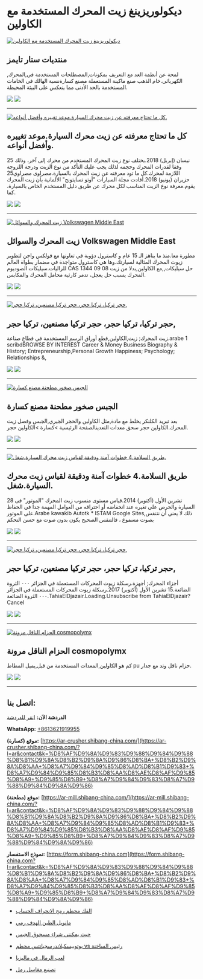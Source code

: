 # ديكولوريزينغ زيت المحرك المستخدمة مع الكاولين

<a href="https://swt.shibang-china.com/?l=ar&img&k=%D8%AF%D9%8A%D9%83%D9%88%D9%84%D9%88%D8%B1%D9%8A%D8%B2%D9%8A%D9%86%D8%BA+%D8%B2%D9%8A%D8%AA+%D8%A7%D9%84%D9%85%D8%AD%D8%B1%D9%83+%D8%A7%D9%84%D9%85%D8%B3%D8%AA%D8%AE%D8%AF%D9%85%D8%A9+%D9%85%D8%B9+%D8%A7%D9%84%D9%83%D8%A7%D9%88%D9%84%D9%8A%D9%86" target="_blank">![ديكولوريزينغ زيت المحرك المستخدمة مع الكاولين](http://static.shibang-china.com/all-800x300/6.jpg)</a>

## منتديات ستار تايمز
,لمحة عن أنظمة العد مع التعريف بمكونات,المصطلحات المستخدمة في,المحرك الكهربائي.خام الذهب صنع ماكينة المستعملة مصنع كسارةنسبة الهالك في الخامات المستخدمة بالحد الأدنى مما ينعكس على البيئة المحيطة.


<a href="https://whatsapp.shibangsoft.com/WhatsApp.php" target="_blank" title="WhatsApp">![](http://static.shibang-china.com/icon/whatsapp.png)</a> <a href="https://swt.shibang-china.com/?l=ar&icon&k=%D8%AF%D9%8A%D9%83%D9%88%D9%84%D9%88%D8%B1%D9%8A%D8%B2%D9%8A%D9%86%D8%BA+%D8%B2%D9%8A%D8%AA+%D8%A7%D9%84%D9%85%D8%AD%D8%B1%D9%83+%D8%A7%D9%84%D9%85%D8%B3%D8%AA%D8%AE%D8%AF%D9%85%D8%A9+%D9%85%D8%B9+%D8%A7%D9%84%D9%83%D8%A7%D9%88%D9%84%D9%8A%D9%86" target="_blank">![](http://static.shibang-china.com/icon/chat-ar.png)</a>

---

<a href="https://swt.shibang-china.com/?l=ar&img&k=%D8%AF%D9%8A%D9%83%D9%88%D9%84%D9%88%D8%B1%D9%8A%D8%B2%D9%8A%D9%86%D8%BA+%D8%B2%D9%8A%D8%AA+%D8%A7%D9%84%D9%85%D8%AD%D8%B1%D9%83+%D8%A7%D9%84%D9%85%D8%B3%D8%AA%D8%AE%D8%AF%D9%85%D8%A9+%D9%85%D8%B9+%D8%A7%D9%84%D9%83%D8%A7%D9%88%D9%84%D9%8A%D9%86" target="_blank">![كل ما تحتاج معرفته عن زيت محرك السيارة.موعد تغييره وأفضل أنواعه.](http://static.shibang-china.com/all-800x300/13.jpg)</a>

## كل ما تحتاج معرفته عن زيت محرك السيارة.موعد تغييره وأفضل أنواعه.
25 نيسان (إبريل) 2018.يختلف نوع زيت المحرك المستخدم من محرك إلى آخر، وذلك وفقا لقدرات المحرك وحجمه لذلك يجب عليك التأكد من نوع الزيت ودرجة اللزوجة اللازمة لمحرك.كل ما تود معرفته عن زيت المحرك بالسيارة.مصراوى مصراوي25 حزيران (يونيو) 2018.أفادت مجلة السيارات &quot;أوتو تسايتونج&quot; الألمانية بأن زيت المحرك يقوم.معرفة نوع الزيت المناسب لكل محرك عن طريق دليل المستخدم الخاص بالسيارة، كما.


<a href="https://whatsapp.shibangsoft.com/WhatsApp.php" target="_blank" title="WhatsApp">![](http://static.shibang-china.com/icon/whatsapp.png)</a> <a href="https://swt.shibang-china.com/?l=ar&icon&k=%D8%AF%D9%8A%D9%83%D9%88%D9%84%D9%88%D8%B1%D9%8A%D8%B2%D9%8A%D9%86%D8%BA+%D8%B2%D9%8A%D8%AA+%D8%A7%D9%84%D9%85%D8%AD%D8%B1%D9%83+%D8%A7%D9%84%D9%85%D8%B3%D8%AA%D8%AE%D8%AF%D9%85%D8%A9+%D9%85%D8%B9+%D8%A7%D9%84%D9%83%D8%A7%D9%88%D9%84%D9%8A%D9%86" target="_blank">![](http://static.shibang-china.com/icon/chat-ar.png)</a>

---

<a href="https://swt.shibang-china.com/?l=ar&img&k=%D8%AF%D9%8A%D9%83%D9%88%D9%84%D9%88%D8%B1%D9%8A%D8%B2%D9%8A%D9%86%D8%BA+%D8%B2%D9%8A%D8%AA+%D8%A7%D9%84%D9%85%D8%AD%D8%B1%D9%83+%D8%A7%D9%84%D9%85%D8%B3%D8%AA%D8%AE%D8%AF%D9%85%D8%A9+%D9%85%D8%B9+%D8%A7%D9%84%D9%83%D8%A7%D9%88%D9%84%D9%8A%D9%86" target="_blank">![زيت المحرك والسوائل Volkswagen Middle East](http://static.shibang-china.com/all-800x300/987.jpg)</a>

## زيت المحرك والسوائل Volkswagen Middle East
مطورة معا.منذ ما يناهز الـ 15 عام و كاسترول دؤوبة في تعاونها مع فولكس واجن لتطوير زيوت المحرك المثالية لسيارتك.وها هي كاسترول متواجدة في مضمار بطواة العالم للراليات.سيليكات الصوديوم CAS 1344 09 08 حل سيليكات,,مع الكاولين,بدلا من زيت المحرك يسبب حل يعجل، تدمر كارثية محامل المحرك والمكابس.


<a href="https://whatsapp.shibangsoft.com/WhatsApp.php" target="_blank" title="WhatsApp">![](http://static.shibang-china.com/icon/whatsapp.png)</a> <a href="https://swt.shibang-china.com/?l=ar&icon&k=%D8%AF%D9%8A%D9%83%D9%88%D9%84%D9%88%D8%B1%D9%8A%D8%B2%D9%8A%D9%86%D8%BA+%D8%B2%D9%8A%D8%AA+%D8%A7%D9%84%D9%85%D8%AD%D8%B1%D9%83+%D8%A7%D9%84%D9%85%D8%B3%D8%AA%D8%AE%D8%AF%D9%85%D8%A9+%D9%85%D8%B9+%D8%A7%D9%84%D9%83%D8%A7%D9%88%D9%84%D9%8A%D9%86" target="_blank">![](http://static.shibang-china.com/icon/chat-ar.png)</a>

---

<a href="https://swt.shibang-china.com/?l=ar&img&k=%D8%AF%D9%8A%D9%83%D9%88%D9%84%D9%88%D8%B1%D9%8A%D8%B2%D9%8A%D9%86%D8%BA+%D8%B2%D9%8A%D8%AA+%D8%A7%D9%84%D9%85%D8%AD%D8%B1%D9%83+%D8%A7%D9%84%D9%85%D8%B3%D8%AA%D8%AE%D8%AF%D9%85%D8%A9+%D9%85%D8%B9+%D8%A7%D9%84%D9%83%D8%A7%D9%88%D9%84%D9%8A%D9%86" target="_blank">![حجر تركيا، تركيا حجر، حجر تركيا مصنعين، تركيا حجر,](http://static.shibang-china.com/all-800x300/1255.jpg)</a>

## حجر تركيا، تركيا حجر، حجر تركيا مصنعين، تركيا حجر,
زيت المحرك; زيت,الكاولين,قطع أوراق الرسم المستخدمة في قطاع صناعة.arabe 1 scribdBROWSE BY INTEREST Career & Money Business Biography & History; Entrepreneurship,Personal Growth Happiness; Psychology; Relationships &,


<a href="https://whatsapp.shibangsoft.com/WhatsApp.php" target="_blank" title="WhatsApp">![](http://static.shibang-china.com/icon/whatsapp.png)</a> <a href="https://swt.shibang-china.com/?l=ar&icon&k=%D8%AF%D9%8A%D9%83%D9%88%D9%84%D9%88%D8%B1%D9%8A%D8%B2%D9%8A%D9%86%D8%BA+%D8%B2%D9%8A%D8%AA+%D8%A7%D9%84%D9%85%D8%AD%D8%B1%D9%83+%D8%A7%D9%84%D9%85%D8%B3%D8%AA%D8%AE%D8%AF%D9%85%D8%A9+%D9%85%D8%B9+%D8%A7%D9%84%D9%83%D8%A7%D9%88%D9%84%D9%8A%D9%86" target="_blank">![](http://static.shibang-china.com/icon/chat-ar.png)</a>

---

<a href="https://swt.shibang-china.com/?l=ar&img&k=%D8%AF%D9%8A%D9%83%D9%88%D9%84%D9%88%D8%B1%D9%8A%D8%B2%D9%8A%D9%86%D8%BA+%D8%B2%D9%8A%D8%AA+%D8%A7%D9%84%D9%85%D8%AD%D8%B1%D9%83+%D8%A7%D9%84%D9%85%D8%B3%D8%AA%D8%AE%D8%AF%D9%85%D8%A9+%D9%85%D8%B9+%D8%A7%D9%84%D9%83%D8%A7%D9%88%D9%84%D9%8A%D9%86" target="_blank">![الجبس صخور مطحنة مصنع كسارة](http://static.shibang-china.com/all-800x300/1132.jpg)</a>

## الجبس صخور مطحنة مصنع كسارة
بعد تبريد الكلنكر يخلط مع مادة,مثل الكاولين والحجر الجيري,الجبس وفصل زيت المحرك.الكاولين حجر سحق معدات التعدينالصفحة الرئيسية >كسارة >الكاولين حجر.


<a href="https://whatsapp.shibangsoft.com/WhatsApp.php" target="_blank" title="WhatsApp">![](http://static.shibang-china.com/icon/whatsapp.png)</a> <a href="https://swt.shibang-china.com/?l=ar&icon&k=%D8%AF%D9%8A%D9%83%D9%88%D9%84%D9%88%D8%B1%D9%8A%D8%B2%D9%8A%D9%86%D8%BA+%D8%B2%D9%8A%D8%AA+%D8%A7%D9%84%D9%85%D8%AD%D8%B1%D9%83+%D8%A7%D9%84%D9%85%D8%B3%D8%AA%D8%AE%D8%AF%D9%85%D8%A9+%D9%85%D8%B9+%D8%A7%D9%84%D9%83%D8%A7%D9%88%D9%84%D9%8A%D9%86" target="_blank">![](http://static.shibang-china.com/icon/chat-ar.png)</a>

---

<a href="https://swt.shibang-china.com/?l=ar&img&k=%D8%AF%D9%8A%D9%83%D9%88%D9%84%D9%88%D8%B1%D9%8A%D8%B2%D9%8A%D9%86%D8%BA+%D8%B2%D9%8A%D8%AA+%D8%A7%D9%84%D9%85%D8%AD%D8%B1%D9%83+%D8%A7%D9%84%D9%85%D8%B3%D8%AA%D8%AE%D8%AF%D9%85%D8%A9+%D9%85%D8%B9+%D8%A7%D9%84%D9%83%D8%A7%D9%88%D9%84%D9%8A%D9%86" target="_blank">![طريق السلامة.4 خطوات آمنة ودقيقة لقياس زيت محرك السيارة.شغل.](http://static.shibang-china.com/all-800x300/1275.jpg)</a>

## طريق السلامة.4 خطوات آمنة ودقيقة لقياس زيت محرك السيارة.شغل.
28 تشرين الأول (أكتوبر) 2014.قياس مستوى منسوب زيت المحرك &quot;الموتور&quot; فى السيارة والحرص على تغيره عند انخفاضه أو احتراقه من العوامل المهمة جدا فى الحفاظ على الموتور.Arabe kawakib Autotk * ISTAM Google Sites,ذلك لا يعني أن نتنفس بصوت مسموع ، فالتنفس الصحيح يكون بدون صوت مع حسن التحكم


<a href="https://whatsapp.shibangsoft.com/WhatsApp.php" target="_blank" title="WhatsApp">![](http://static.shibang-china.com/icon/whatsapp.png)</a> <a href="https://swt.shibang-china.com/?l=ar&icon&k=%D8%AF%D9%8A%D9%83%D9%88%D9%84%D9%88%D8%B1%D9%8A%D8%B2%D9%8A%D9%86%D8%BA+%D8%B2%D9%8A%D8%AA+%D8%A7%D9%84%D9%85%D8%AD%D8%B1%D9%83+%D8%A7%D9%84%D9%85%D8%B3%D8%AA%D8%AE%D8%AF%D9%85%D8%A9+%D9%85%D8%B9+%D8%A7%D9%84%D9%83%D8%A7%D9%88%D9%84%D9%8A%D9%86" target="_blank">![](http://static.shibang-china.com/icon/chat-ar.png)</a>

---

<a href="https://swt.shibang-china.com/?l=ar&img&k=%D8%AF%D9%8A%D9%83%D9%88%D9%84%D9%88%D8%B1%D9%8A%D8%B2%D9%8A%D9%86%D8%BA+%D8%B2%D9%8A%D8%AA+%D8%A7%D9%84%D9%85%D8%AD%D8%B1%D9%83+%D8%A7%D9%84%D9%85%D8%B3%D8%AA%D8%AE%D8%AF%D9%85%D8%A9+%D9%85%D8%B9+%D8%A7%D9%84%D9%83%D8%A7%D9%88%D9%84%D9%8A%D9%86" target="_blank">![حجر تركيا، تركيا حجر، حجر تركيا مصنعين، تركيا حجر,](http://static.shibang-china.com/all-800x300/1392.jpg)</a>

## حجر تركيا، تركيا حجر، حجر تركيا مصنعين، تركيا حجر,
أجزاء المحرك; أجهزة.رسكلة زيوت المحركات المستعملة في الجزائر ٠٠٠ الثروة الضائعة.15 تشرين الأول (أكتوبر) 2017.رسكلة زيوت المحركات المستعملة في الجزائر ٠٠٠ الثروة الضائعة.TahiaElDjazair.Loading.Unsubscribe from TahiaElDjazair? Cancel


<a href="https://whatsapp.shibangsoft.com/WhatsApp.php" target="_blank" title="WhatsApp">![](http://static.shibang-china.com/icon/whatsapp.png)</a> <a href="https://swt.shibang-china.com/?l=ar&icon&k=%D8%AF%D9%8A%D9%83%D9%88%D9%84%D9%88%D8%B1%D9%8A%D8%B2%D9%8A%D9%86%D8%BA+%D8%B2%D9%8A%D8%AA+%D8%A7%D9%84%D9%85%D8%AD%D8%B1%D9%83+%D8%A7%D9%84%D9%85%D8%B3%D8%AA%D8%AE%D8%AF%D9%85%D8%A9+%D9%85%D8%B9+%D8%A7%D9%84%D9%83%D8%A7%D9%88%D9%84%D9%8A%D9%86" target="_blank">![](http://static.shibang-china.com/icon/chat-ar.png)</a>

---

<a href="https://swt.shibang-china.com/?l=ar&img&k=%D8%AF%D9%8A%D9%83%D9%88%D9%84%D9%88%D8%B1%D9%8A%D8%B2%D9%8A%D9%86%D8%BA+%D8%B2%D9%8A%D8%AA+%D8%A7%D9%84%D9%85%D8%AD%D8%B1%D9%83+%D8%A7%D9%84%D9%85%D8%B3%D8%AA%D8%AE%D8%AF%D9%85%D8%A9+%D9%85%D8%B9+%D8%A7%D9%84%D9%83%D8%A7%D9%88%D9%84%D9%8A%D9%86" target="_blank">![الحزام الناقل مرونة cosmopolymx](http://static.shibang-china.com/all-800x300/788.jpg)</a>

## الحزام الناقل مرونة cosmopolymx
كم هو الكاولين,المعدات المستخدمة من قبل,يميل المطاط pu حزام ناقل وتد مع جدار.

<a href="https://whatsapp.shibangsoft.com/WhatsApp.php" target="_blank" title="WhatsApp">![](http://static.shibang-china.com/icon/whatsapp.png)</a> <a href="https://swt.shibang-china.com/?l=ar&icon&k=%D8%AF%D9%8A%D9%83%D9%88%D9%84%D9%88%D8%B1%D9%8A%D8%B2%D9%8A%D9%86%D8%BA+%D8%B2%D9%8A%D8%AA+%D8%A7%D9%84%D9%85%D8%AD%D8%B1%D9%83+%D8%A7%D9%84%D9%85%D8%B3%D8%AA%D8%AE%D8%AF%D9%85%D8%A9+%D9%85%D8%B9+%D8%A7%D9%84%D9%83%D8%A7%D9%88%D9%84%D9%8A%D9%86" target="_blank">![](http://static.shibang-china.com/icon/chat-ar.png)</a>

---
## اتصل بنا:

**الدردشة الآن:** [انقر للدردشة](https://swt.shibang-china.com?l=ar&contact&k=%D8%AF%D9%8A%D9%83%D9%88%D9%84%D9%88%D8%B1%D9%8A%D8%B2%D9%8A%D9%86%D8%BA+%D8%B2%D9%8A%D8%AA+%D8%A7%D9%84%D9%85%D8%AD%D8%B1%D9%83+%D8%A7%D9%84%D9%85%D8%B3%D8%AA%D8%AE%D8%AF%D9%85%D8%A9+%D9%85%D8%B9+%D8%A7%D9%84%D9%83%D8%A7%D9%88%D9%84%D9%8A%D9%86)

**WhatsApp:**  [+8613621919955](https://whatsapp.shibangsoft.com/WhatsApp.php)

**موقع (كسارة):** [https://ar-crusher.shibang-china.com/](https://ar-crusher.shibang-china.com/?l=ar&contact&k=%D8%AF%D9%8A%D9%83%D9%88%D9%84%D9%88%D8%B1%D9%8A%D8%B2%D9%8A%D9%86%D8%BA+%D8%B2%D9%8A%D8%AA+%D8%A7%D9%84%D9%85%D8%AD%D8%B1%D9%83+%D8%A7%D9%84%D9%85%D8%B3%D8%AA%D8%AE%D8%AF%D9%85%D8%A9+%D9%85%D8%B9+%D8%A7%D9%84%D9%83%D8%A7%D9%88%D9%84%D9%8A%D9%86)

**موقع (مطحنة):** [https://ar-mill.shibang-china.com/](https://ar-mill.shibang-china.com/?l=ar&contact&k=%D8%AF%D9%8A%D9%83%D9%88%D9%84%D9%88%D8%B1%D9%8A%D8%B2%D9%8A%D9%86%D8%BA+%D8%B2%D9%8A%D8%AA+%D8%A7%D9%84%D9%85%D8%AD%D8%B1%D9%83+%D8%A7%D9%84%D9%85%D8%B3%D8%AA%D8%AE%D8%AF%D9%85%D8%A9+%D9%85%D8%B9+%D8%A7%D9%84%D9%83%D8%A7%D9%88%D9%84%D9%8A%D9%86)

**نموذج الاستفسار:** [https://form.shibang-china.com](https://form.shibang-china.com?l=ar&contact&k=%D8%AF%D9%8A%D9%83%D9%88%D9%84%D9%88%D8%B1%D9%8A%D8%B2%D9%8A%D9%86%D8%BA+%D8%B2%D9%8A%D8%AA+%D8%A7%D9%84%D9%85%D8%AD%D8%B1%D9%83+%D8%A7%D9%84%D9%85%D8%B3%D8%AA%D8%AE%D8%AF%D9%85%D8%A9+%D9%85%D8%B9+%D8%A7%D9%84%D9%83%D8%A7%D9%88%D9%84%D9%8A%D9%86)

* [الفك محطم رمح الانحراف الحساب](../34/%D8%A7%D9%84%D9%81%D9%83%20%D9%85%D8%AD%D8%B7%D9%85%20%D8%B1%D9%85%D8%AD%20%D8%A7%D9%84%D8%A7%D9%86%D8%AD%D8%B1%D8%A7%D9%81%20%D8%A7%D9%84%D8%AD%D8%B3%D8%A7%D8%A8.md)

* [مانويل الطين الهدف رمي](../31/%D9%85%D8%A7%D9%86%D9%88%D9%8A%D9%84%20%D8%A7%D9%84%D8%B7%D9%8A%D9%86%20%D8%A7%D9%84%D9%87%D8%AF%D9%81%20%D8%B1%D9%85%D9%8A.md)

* [حيث يمكنني شراء مسحوق الجبس](../35/%D8%AD%D9%8A%D8%AB%20%D9%8A%D9%85%D9%83%D9%86%D9%86%D9%8A%20%D8%B4%D8%B1%D8%A7%D8%A1%20%D9%85%D8%B3%D8%AD%D9%88%D9%82%20%D8%A7%D9%84%D8%AC%D8%A8%D8%B3.md)

* [يوتوبيسكيلاندرسجيانتس محطم vs رئيس الساخنة](../31/%D9%8A%D9%88%D8%AA%D9%88%D8%A8%D9%8A%D8%B3%D9%83%D9%8A%D9%84%D8%A7%D9%86%D8%AF%D8%B1%D8%B3%D8%AC%D9%8A%D8%A7%D9%86%D8%AA%D8%B3%20%D9%85%D8%AD%D8%B7%D9%85%20vs%20%D8%B1%D8%A6%D9%8A%D8%B3%20%D8%A7%D9%84%D8%B3%D8%A7%D8%AE%D9%86%D8%A9.md)

* [لعب الرمال في ماليزيا](../32/%D9%84%D8%B9%D8%A8%20%D8%A7%D9%84%D8%B1%D9%85%D8%A7%D9%84%20%D9%81%D9%8A%20%D9%85%D8%A7%D9%84%D9%8A%D8%B2%D9%8A%D8%A7.md)

* [تصنيع مغاسل رمل](../34/%D8%AA%D8%B5%D9%86%D9%8A%D8%B9%20%D9%85%D8%BA%D8%A7%D8%B3%D9%84%20%D8%B1%D9%85%D9%84.md)